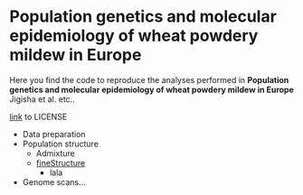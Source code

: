 # Population genetics and molecular epidemiology of wheat powdery mildew in Europe

Here you find the code to reproduce the analyses performed in **Population genetics and molecular epidemiology of wheat powdery mildew in Europe** Jigisha et al. etc.. 

[link](LICENSE) to LICENSE


- Data preparation
- Population structure
  - Admixture
  - [fineStructure](fineStructure/fineStructure.md)
    - lala
- Genome scans... 
